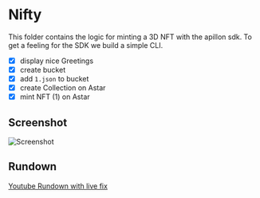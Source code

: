 # Nifty

This folder contains the logic for minting a 3D NFT with the apillon sdk.
To get a feeling for the SDK we build a simple CLI.

- [x] display nice Greetings
- [x] create bucket
- [x] add `1.json` to bucket
- [x] create Collection on Astar
- [x] mint NFT (1) on Astar

## Screenshot

![Screenshot](https://i.ibb.co/mbP9rQK/image.png)

## Rundown

[Youtube Rundown with live fix](https://www.youtube.com/watch?v=_kwXrSVmcm0)
